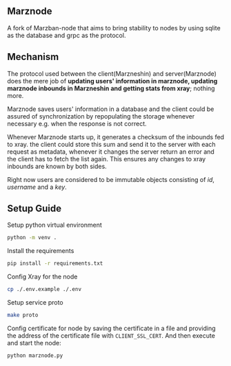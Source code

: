 Marznode
---------
A fork of Marzban-node that aims to bring stability to nodes by using sqlite as the database and grpc as the protocol.


Mechanism
---------
The protocol used between the client(Marzneshin) and server(Marznode) does the mere job of **updating users' information 
in marznode, updating marznode inbounds in Marzneshin and getting stats from xray**; nothing more.

Marznode saves users' information in a database and the client could be assured of synchronization by repopulating the 
storage whenever necessary e.g. when the response is not correct.

Whenever Marznode starts up, it generates a checksum of the inbounds fed to xray. the client could store this sum and 
send it to the server with each request as metadata, whenever it changes the server return an error and the client has
to fetch the list again. This ensures any changes to xray inbounds are known by both sides.

Right now users are considered to be immutable objects consisting of _id_, _username_ and a _key_.

## Setup Guide

Setup python virtual environment
```sh
python -m venv .
```

Install the requirements

```sh
pip install -r requirements.txt
```

Config Xray for the node

```sh
cp ./.env.example ./.env
```

Setup service proto

```sh
make proto
```

Config certificate for node by saving the certificate in a file and providing the address of the certificate
file with `CLIENT_SSL_CERT`. And then execute and start the node:

```sh
python marznode.py
```



